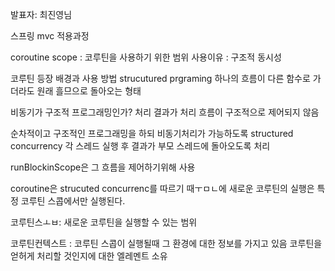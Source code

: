 발표자: 최진영님


스프링 mvc 적용과정

coroutine scope : 코루틴을 사용하기 위한 범위
사용이유 : 구조적 동시성

코루틴 등장 배경과 사용 방법
strucutured prgraming
하나의 흐름이 다른 함수로 가더라도 원래 흘므으로 돌아오는 형태

비동기가 구조적 프로그래밍인가?
처리 결과가 처리 흐름이 구조적으로 제어되지 않음

순차적이고 구조적인 프로그래밍을 하되 비동기처리가 가능하도록 structured concurrency 
각 스레드 실행 후 결과가 부모 스레드에 돌아오도록 처리

runBlockinScope은 그 흐름을 제어하기위해 사용

coroutine은 strucuted concurrenc를 따르기 때ㅜㅁㄴ에 새로운 코루틴의 실행은 특정 코루틴 스콥에서만 실행된다.

코루틴스ㅗㅂ: 새로운 코루틴을 실행할 수 있는 범위

코루틴컨텍스트 : 코루틴 스콥이 실행될때 그 환경에 대한 정보를 가지고 있음 
코루틴을 얻허게 처리할 것인지에 대한 엘레멘트 소유

